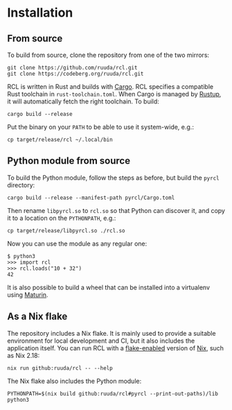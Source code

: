 # Installation

## From source

To build from source, clone the repository from one of the two mirrors:

    git clone https://github.com/ruuda/rcl.git
    git clone https://codeberg.org/ruuda/rcl.git

RCL is written in Rust and builds with [Cargo][cargo]. RCL specifies a
compatible Rust toolchain in `rust-toolchain.toml`. When Cargo is managed by
[Rustup][rustup], it will automatically fetch the right toolchain. To build:

    cargo build --release

Put the binary on your `PATH` to be able to use it system-wide, e.g.:

    cp target/release/rcl ~/.local/bin

[cargo]:  https://doc.rust-lang.org/cargo/guide/
[rustup]: https://rust-lang.github.io/rustup/index.html

## Python module from source

To build the Python module, follow the steps as before, but build the `pyrcl`
directory:

    cargo build --release --manifest-path pyrcl/Cargo.toml

Then rename `libpyrcl.so` to `rcl.so` so that Python can discover it, and copy
it to a location on the `PYTHONPATH`, e.g.:

    cp target/release/libpyrcl.so ./rcl.so

Now you can use the module as any regular one:

    $ python3
    >>> import rcl
    >>> rcl.loads("10 + 32")
    42

It is also possible to build a wheel that can be installed into a virtualenv
using [Maturin](https://www.maturin.rs/).

## As a Nix flake

The repository includes a Nix flake. It is mainly used to provide a suitable
environment for local development and CI, but it also includes the application
itself. You can run RCL with a [flake-enabled][flakes] version of [Nix][nix],
such as Nix 2.18:

    nix run github:ruuda/rcl -- --help

[flakes]: https://nixos.org/manual/nix/stable/command-ref/new-cli/nix3-flake
[nix]:    https://nixos.org/download

The Nix flake also includes the Python module:

    PYTHONPATH=$(nix build github:ruuda/rcl#pyrcl --print-out-paths)/lib python3
